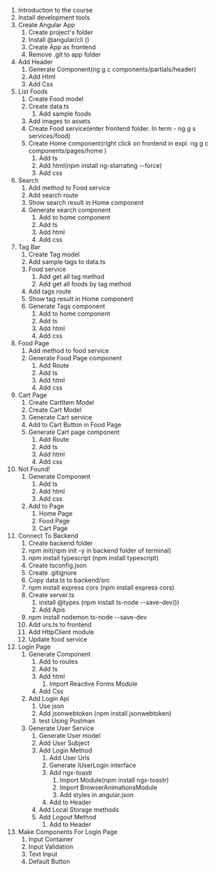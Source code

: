 1. Introduction to the course
2. Install development tools
3. Create Angular App
    1. Create project's folder
    2. Install @angular/cli ()
    3. Create App as frontend
    4. Remove .git to app folder
4. Add Header
    1. Generate Component(ng g c components/partials/header)
    2. Add Html
    3. Add Css
5. List Foods
    1. Create Food model
    2. Create data.ts
        1. Add sample foods
    3. Add images to assets
    4. Create Food service(enter frontend folder. In term - ng g s services/food)
    5. Create Home component(right click on frontend in expl. ng g c components/pages/home )
        1. Add ts
        2. Add html(npm install ng-starrating --force)
        3. Add css
6. Search
    1. Add method to Food service
    2. Add search route 
    3. Show search result in Home component
    4. Generate search component
        1. Add to home component
        2. Add ts
        3. Add html
        4. Add css
7. Tag Bar
    1. Create Tag model
    2. Add sample tags to data.ts
    3. Food service
        1. Add get all tag method
        2. Add get all foods by tag method
    4. Add tags route
    5. Show tag result in Home component
    6. Generate Tags component
        1. Add to home component
        2. Add ts
        3. Add html
        4. Add css
8. Food Page
    1. Add method to food service
    2. Generate Food Page component
        1. Add Route
        2. Add ts
        3. Add html
        4. Add css
9. Cart Page
    1. Create CartItem Model
    2. Create Cart Model
    3. Generate Cart service
    4. Add to Cart Button in Food Page
    5. Generate Cart page component
        1. Add Route
        2. Add ts
        3. Add html
        4. Add css
10. Not Found!
    1. Generate Component
        1. Add ts
        2. Add html
        3. Add css
    2. Add to Page
        1. Home Page
        2. Food Page
        3. Cart Page
11. Connect To Backend
    1. Create backend folder
    2. npm init(npm init -y in backend folder of terminal)
    3. npm install typescript (npm install typescript)
    4. Create tsconfig.json
    5. Create .gitignore
    6. Copy data.ts to backend/src
    7. npm install express cors (npm install express cors)
    8. Create server.ts
        1. install @types (npm install ts-node --save-dev())
        2. Add Apis 
    9. npm install nodemon ts-node --save-dev
    10. Add urs.ts to frontend
    11. Add HttpClient module
    12. Update food service
12. Login Page
    1. Generate Component
        1. Add to routes
        2. Add ts
        3. Add html
            1. Import Reactive Forms Module
        4. Add Css
    2. Add Login Api
        1. Use json
        2. Add jsonwebtoken (npm install jsonwebtoken)
        3. test Using Postman
    3. Generate User Service
        1. Generate User model
        2. Add User Subject
        3. Add Login Method
            1. Add User Urls
            2. Generate IUserLogin interface
            3. Add ngx-toastr
                1. Import Module(npm install ngx-toastr)
                2. Import BrowserAnimationsModule
                3. Add styles in angular.json
            4. Add to Header
        4. Add Local Storage methods
        5. Add Logout Method
            1. Add to Header
13. Make Components For Login Page
    1. Input Container
    2. Input Validation
    3. Text Input
    4. Default Button
